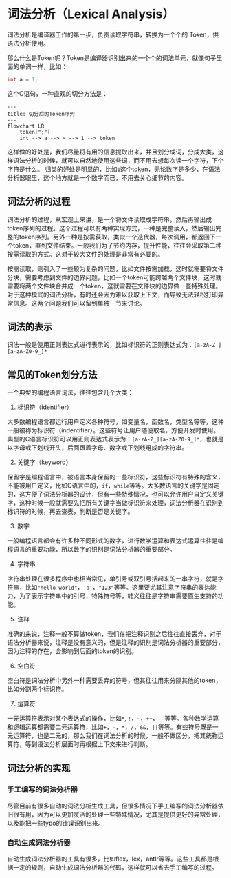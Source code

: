 词法分析（Lexical Analysis）
================

词法分析是编译器工作的第一步，负责读取字符串，转换为一个个的 Token，供语法分析使用。

那么什么是Token呢？Token是编译器识别出来的一个个的词法单元，就像句子里面的单词一样，比如：

```c
int a = 1;
```

这个C语句，一种直观的切分方法是：

```mermaid
---
title: 切分后的Token序列
---
flowchart LR
    token[";"]
    int --> a --> = --> 1 --> token

```

这样做的好处是，我们尽量将有用的信息提取出来，并且划分成词，分成大类，这样语法分析的时候，就可以自然地使用这些词，而不用去想每次读一个字符，下个字符是什么。
归类的好处是明显的，比如`1`这个token，无论数字是多少，在语法分析器眼里，这个地方就是一个数字而已，不用去关心细节的内容。

<ClientOnly><Lexer /></ClientOnly>


## 词法分析的过程


词法分析的过程，从宏观上来讲，是一个将文件读取成字符串，然后再输出成token序列的过程。这个过程可以有两种实现方式，一种是完整读入，然后输出完整的token序列。另外一种是按需获取，类似一个迭代器，每次调用，都返回下一个token，直到文件结束。一般我们为了节约内存，提升性能，往往会采取第二种按需读取的方式。这对于较大文件的处理是非常有必要的。

按需读取，则引入了一些较为复杂的问题，比如文件按需加载，这时就需要将文件分块，需要考虑到文件的边界问题，比如一个token可能跨越两个文件块，这时就需要将两个文件块合并成一个token，这就需要在文件块的边界做一些特殊处理。对于这种模式的词法分析，有时还会因为难以获取上下文，而导致无法轻松打印异常信息。这两个问题我们可以留到单独一节来讨论。

## 词法的表示

词法一般是使用正则表达式进行表示的，比如标识符的正则表达式为：`[a-zA-Z_][a-zA-Z0-9_]*`


## 常见的Token划分方法

一个典型的编程语言词法，往往包含几个大类：

1. 标识符（identifier）

大多数编程语言都运行用户定义各种符号，如变量名，函数名，类型名等等，这种一般被称为标识符（indentifier）。这些符号让用户随便取名，方便开发时使用。
典型的C语言标识符可以用正则表达式表示为：`[a-zA-Z_][a-zA-Z0-9_]*`，也就是以字母或下划线开头，后面跟着字母、数字或下划线组成的字符串。

2. 关键字（keyword）

保留字是编程语言中，被语言本身保留的一些标识符，这些标识符有特殊的含义，不能被用户定义，比如C语言中的，`if`，`while`等等。大多数语言的关键字是固定的，这方便了词法分析器的设计，但有一些特殊情况，也可以允许用户自定义关键字，这种时候一般就需要先把所有关键字当做标识符来处理，词法分析器在识别到标识符的时候，再去查表，判断是否是关键字。

3. 数字

一般编程语言都会有许多种不同形式的数字，进行数学运算和表达式运算往往是编程语言的重要功能，所以数字的识别是词法分析器的重要部分。

4. 字符串

字符串处理在很多程序中也相当常见，单引号或双引号括起来的一串字符，就是字符串，比如`"hello world"`，`'a'`，`"123"`等等。这里要尤其注意字符串的表达能力，为了表示字符串中的引号，特殊符号等，转义往往是字符串需要原生支持的功能。

5. 注释

准确的来说，注释一般不算做token，我们在把注释识别之后往往直接丢弃，对于语法分析器来说，注释是没有意义的，但是注释的识别是词法分析器的重要部分，因为注释的存在，会影响到后面的token的识别。

6. 空白符

空白符是词法分析中另外一种需要丢弃的符号，但其往往用来分隔其他的token，比如分割两个标识符。

7. 运算符

一元运算符表示对某个表达式的操作，比如`*`, `!`，`~`，`++`，`--`等等。各种数学运算和逻辑运算都需要二元运算符，比如`+`，`-`，`*`，`/`，`&&`，`||`等等。有些符号既是一元运算符，也是二元的，那么我们在词法分析的时候，一般不做区分，把其统称运算符，等到语法分析层面时再根据上下文来进行判断。



## 词法分析的实现

### 手工编写的词法分析器

尽管目前有很多自动的词法分析生成工具，但很多情况下手工编写的词法分析器依旧很有用，因为可以更加灵活的处理一些特殊情况，尤其是提供更好的异常处理，以及能把一些typo的错误识别出来。



### 自动生成词法分析器

自动生成词法分析器的工具有很多，比如flex，lex，antlr等等。这些工具都是根据一定的规则，自动生成词法分析器的代码，这样就可以省去手工编写的过程。




